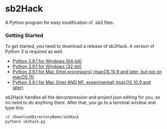 # sb2Hack
A Python program for easy modification of .sb2 files.

### Getting Started

To get started, you need to download a release of sb2Hack. A version of Python 3 is required as well.
- [Python 3.9.1 for Windows (64-bit)](https://www.python.org/ftp/python/3.9.1/python-3.9.1-amd64.exe)
- [Python 3.9.1 for Windows (32-bit)](https://www.python.org/ftp/python/3.9.1/python-3.9.1.exe)
- [Python 3.9.1 for Mac (Intel processors) (macOS 10.9 and later, but not on macOS 11)](https://www.python.org/ftp/python/3.9.1/python-3.9.1-macosx10.9.pkg)
- [Python 3.9.1 for Mac (Intel AND M1, experimental) (macOS 10.9 and later)](https://www.python.org/ftp/python/3.9.1/python-3.9.1-macos11.0.pkg)

sb2Hack handles all the decompression and project.json editing for you, so no need to do anything there.
After that, you go to a terminal window and type this:
```bash
cd /DownloadDirectoryName/sb2Hack
python3 sb2hack.py
